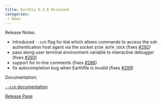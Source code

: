 ```yaml
---
title: Earthly 0.3.6 Released
categories:
 - News
---
```


Release Notes:

- introduced `--ssh` flag for `RUN` which allows commands to access the ssh authentication host agent via the socket `$SSH_AUTH_SOCK` (fixes [#292](https://github.com/earthly/earthly/pull/292))
- pass along user terminal environment variable to interactive debugger (fixes [#293](https://github.com/earthly/earthly/pull/293))
- support for in-line comments (fixes [#288](https://github.com/earthly/earthly/pull/288))
- fix autocompletion bug when Earthfile is invalid (fixes [#299](https://github.com/earthly/earthly/pull/299))

Documentation:

[`--ssh` documentation](https://docs.earthly.dev/earthfile#ssh)

[Release Page](https://github.com/earthly/earthly/releases/tag/v0.3.6)
